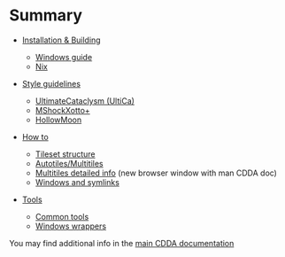 # Summary

- [Installation & Building](./installation.md)
  - [Windows guide](./installation_windows.md)
  - [Nix](./installation_nix.md)
- [Style guidelines](./style/summary.md)
    - [UltimateCataclysm (UltiCa)](./style/UltimateCataclysm/summary.md)
    - [MShockXotto+](./style/MShockXotto+/summary.md)
    - [HollowMoon](./style/HollowMoon/summary.md)

- [How to](./how-to/summary.md)
    - [Tileset structure](./how-to/structure.md)
    - [Autotiles/Multitiles](./how-to/autotiles.md)
    - [Multitiles detailed info](https://github.com/CleverRaven/Cataclysm-DDA/blob/master/doc/TILESET.md#multitile) (new browser window with man CDDA doc)
    - [Windows and symlinks](./how-to/Cloning_symlinks_on_windows.md)
- [Tools](./tools/summary.md)
    - [Common tools](./tools/common_tools.md)
    - [Windows wrappers](./tools/windows_wrappers.md)

You may find additional info in the [main CDDA documentation](https://github.com/CleverRaven/Cataclysm-DDA/blob/db3054e61b77fd16ef15961714bff97c4b5aac0c/doc/TILESET.md#composepy)
